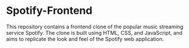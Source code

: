# Spotify-Frontend
This repository contains a frontend clone of the popular music streaming service Spotify. The clone is built using HTML, CSS, and JavaScript, and aims to replicate the look and feel of the Spotify web application.
